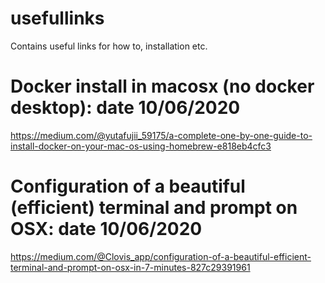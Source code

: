 # usefullinks
Contains useful links for how to, installation etc.

# Docker install in macosx (no docker desktop): date 10/06/2020
https://medium.com/@yutafujii_59175/a-complete-one-by-one-guide-to-install-docker-on-your-mac-os-using-homebrew-e818eb4cfc3

# Configuration of a beautiful (efficient) terminal and prompt on OSX: date 10/06/2020
https://medium.com/@Clovis_app/configuration-of-a-beautiful-efficient-terminal-and-prompt-on-osx-in-7-minutes-827c29391961

